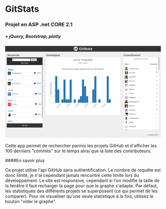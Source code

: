 #   GitStats
### Projet en ASP .net CORE 2.1
##### + jQuery, Bootstrap, plotly

![Capture d'écran du site](wwwroot/images/Capture.PNG "GitStats")

Cette app permet de rechercher parmis les projets GitHub et d'afficher les 100 derniers "commits" sur le temps ainsi que la liste des contributeurs.

####En savoir plus

Ce projet utilise l'api GitHub sans authentification. Le nombre de requête est donc limité, je n'ai cependant jamais rencontré cette limite lors du développement.
Le site est responsive, cependant si l'on modifie la taille de la fenêtre il faut recharger la page pour que le graphe s'adapte.
Par défaut, les statistiques des différents projets se superposent (ce qui permet de les comparer). Pour ne visualiser qu'une seule statistique à la fois, utilisez le bouton "vider le graphe".